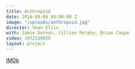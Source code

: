 ```yaml
---
title: Anthropoid
date: 2016-09-09 00:00:00 Z
image: "/uploads/anthropoid.jpg"
director: Sean Ellis
with: Jamie Dornan, Cillian Murphy, Brian Caspe
video: 1072139835
layout: project
---
```


[IMDb](https://www.imdb.com/title/tt4190530/?ref_=nv_sr_srsg_0_tt_8_nm_0_q_anthropoid)